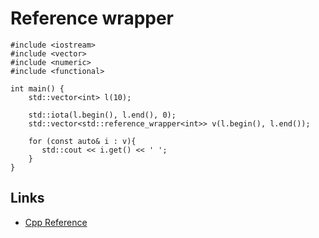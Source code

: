 # Reference wrapper

```
#include <iostream>
#include <vector>
#include <numeric>
#include <functional>

int main() {
    std::vector<int> l(10);
 
    std::iota(l.begin(), l.end(), 0);
    std::vector<std::reference_wrapper<int>> v(l.begin(), l.end());

    for (const auto& i : v){
       std::cout << i.get() << ' ';
    }
}
```

## Links
- [Cpp Reference](https://en.cppreference.com/w/cpp/utility/functional/reference_wrapper)
